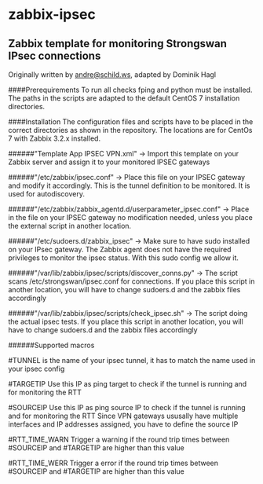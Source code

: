 # zabbix-ipsec

## Zabbix template for monitoring Strongswan IPsec connections

Originally written by andre@schild.ws, adapted by Dominik Hagl

####Prerequirements
To run all checks fping and python must be installed. The paths in the scripts
are adapted to the default CentOS 7 installation directories.

####Installation
The configuration files and scripts have to be placed in the correct
directories as shown in the repository.
The locations are for CentOs 7 with Zabbix 3.2.x installed.

######"Template App IPSEC VPN.xml"
    -> Import this template on your Zabbix server and assign it to your
       monitored IPSEC gateways

######"/etc/zabbix/ipsec.conf"
    -> Place this file on your IPSEC gateway and modify it accordingly.
       This is the tunnel definition to be monitored.
       It is used for autodiscovery.

######"/etc/zabbix/zabbix_agentd.d/userparameter_ipsec.conf"
    -> Place in the file on your IPSEC gateway no modification needed, 
       unless you place the external script in another location.

######"/etc/sudoers.d/zabbix_ipsec"
    -> Make sure to have sudo installed on your IPsec gateway.
       The Zabbix agent does not have the required privileges to monitor
       the ipsec status. With this sudo config we allow it.

######"/var/lib/zabbix/ipsec/scripts/discover_conns.py"
    -> The script scans /etc/strongswan/ipsec.conf for connections.
       If you place this script in another location, you will have to
       change sudoers.d and the zabbix files accordingly

######"/var/lib/zabbix/ipsec/scripts/check_ipsec.sh"
    -> The script doing the actual ipsec tests.
       If you place this script in another location, you will have to
       change sudoers.d and the zabbix files accordingly

######Supported macros

   #TUNNEL        is the name of your ipsec tunnel,
                  it has to match the name used in your ipsec config

   #TARGETIP      Use this IP as ping target to check if the tunnel is running
                  and for monitoring the RTT

   #SOURCEIP      Use this IP as ping source IP to check if the tunnel is running
                  and for monitoring the RTT
                  Since VPN gateways ususally have multiple interfaces and
                  IP addresses assigned, you have to define the source IP

   #RTT_TIME_WARN Trigger a warning if the round trip times between 
                  #SOURCEIP and #TARGETIP are higher than this value

   #RTT_TIME_WERR Trigger a error if the round trip times between 
                  #SOURCEIP and #TARGETIP are higher than this value

